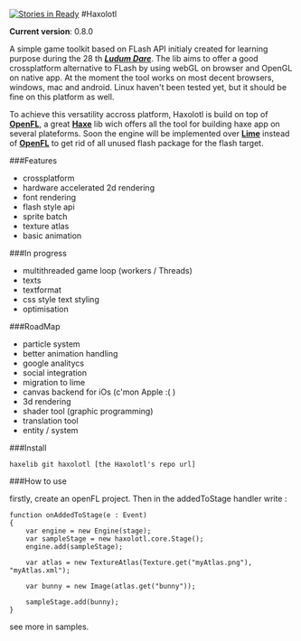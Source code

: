 [![Stories in Ready](https://badge.waffle.io/tbaudon/haxolotl.png?label=ready)](https://waffle.io/tbaudon/haxolotl)
#Haxolotl

**Current version**: 0.8.0

A simple game toolkit based on FLash API initialy created for learning purpose during the 28 th [**_Ludum Dare_**](http://www.ludumdare.com).
The lib aims to offer a good crossplatform alternative to FLash by using webGL on browser and OpenGL on native app.
At the moment the tool works on most decent browsers, windows, mac and android. Linux haven't been tested yet, but it should be fine on this platform as well.

To achieve this versatility accross platform, Haxolotl is build on top of [**OpenFL**][OpenFL], a great [**Haxe**](http://www.haxe.org) lib wich offers all the tool for building haxe app on several plateforms.
Soon the engine will be implemented over [**Lime**][Lime] instead of [**OpenFL**][OpenFL] to get rid of all unused flash package for the flash target.

[OpenFL]: https://github.com/openfl/openfl
[Lime]: https://github.com/openfl/lime

###Features

- crossplatform
- hardware accelerated 2d rendering
- font rendering
- flash style api
- sprite batch
- texture atlas
- basic animation

###In progress 

- multithreaded game loop (workers / Threads)
- texts
- textformat
- css style text styling 
- optimisation

###RoadMap

- particle system
- better animation handling
- google analitycs
- social integration
- migration to lime
- canvas backend for iOs (c'mon Apple :( )
- 3d rendering 
- shader tool (graphic programming)
- translation tool
- entity / system

###Install 

	haxelib git haxolotl [the Haxolotl's repo url]

###How to use 

firstly, create an openFL project.
Then in the addedToStage handler write :

	function onAddedToStage(e : Event)
	{
		var engine = new Engine(stage);
		var sampleStage = new haxolotl.core.Stage();
		engine.add(sampleStage);
		
		var atlas = new TextureAtlas(Texture.get("myAtlas.png"), "myAtlas.xml");
		
		var bunny = new Image(atlas.get("bunny"));
		
		sampleStage.add(bunny);
	}


see more in samples.